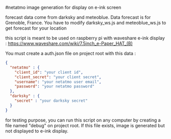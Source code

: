 #netatmo image generation for display on e-ink screen

forecast data come from darksky and meteoblue. Data forecast is for Grenoble, France. You have to modify darksky_ws.js and meteoblue_ws.js to get forecast for your location

this script is meant to be used on raspberry pi with waveshare e-ink display : https://www.waveshare.com/wiki/7.5inch_e-Paper_HAT_(B)


You must create a auth.json file on project root with this data : 
```json
{
  "netatmo" : {
    "client_id": "your client id",
    "client_secret": "your client secret",
    "username": "your netatmo user email",
    "password": "your netatmo password"
  },
  "darksky" : {
    "secret" : "your darksky secret"
  }
}
```

for testing purpose, you can run this script on any computer by creating a file named "debug" on project root. If this file exists, image is generated but not displayed to e-ink display. 
